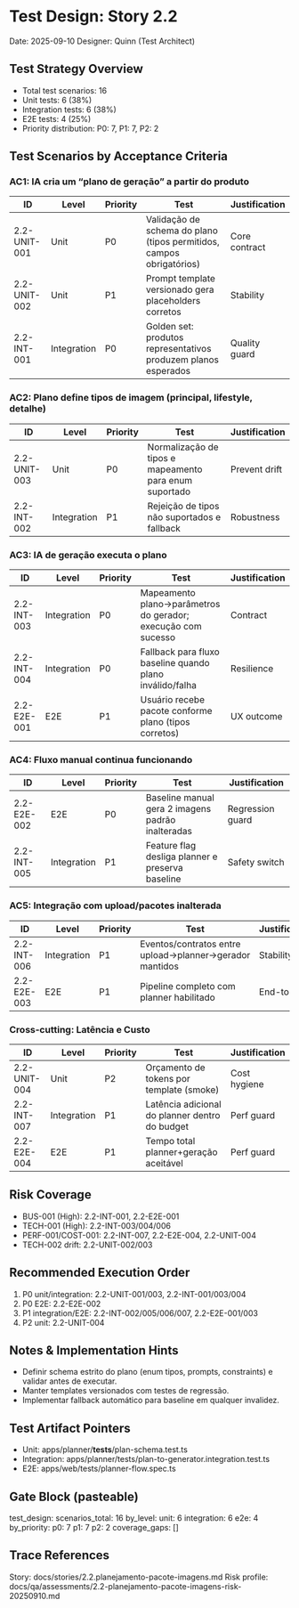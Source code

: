 # Test Design: Story 2.2

Date: 2025-09-10
Designer: Quinn (Test Architect)

## Test Strategy Overview

- Total test scenarios: 16
- Unit tests: 6 (38%)
- Integration tests: 6 (38%)
- E2E tests: 4 (25%)
- Priority distribution: P0: 7, P1: 7, P2: 2

## Test Scenarios by Acceptance Criteria

### AC1: IA cria um “plano de geração” a partir do produto

| ID              | Level       | Priority | Test                                                                 | Justification |
|-----------------|-------------|----------|----------------------------------------------------------------------|---------------|
| 2.2-UNIT-001    | Unit        | P0       | Validação de schema do plano (tipos permitidos, campos obrigatórios) | Core contract |
| 2.2-UNIT-002    | Unit        | P1       | Prompt template versionado gera placeholders corretos                 | Stability |
| 2.2-INT-001     | Integration | P0       | Golden set: produtos representativos produzem planos esperados       | Quality guard |

### AC2: Plano define tipos de imagem (principal, lifestyle, detalhe)

| ID              | Level       | Priority | Test                                                                 | Justification |
|-----------------|-------------|----------|----------------------------------------------------------------------|---------------|
| 2.2-UNIT-003    | Unit        | P0       | Normalização de tipos e mapeamento para enum suportado               | Prevent drift |
| 2.2-INT-002     | Integration | P1       | Rejeição de tipos não suportados e fallback                          | Robustness |

### AC3: IA de geração executa o plano

| ID              | Level       | Priority | Test                                                                 | Justification |
|-----------------|-------------|----------|----------------------------------------------------------------------|---------------|
| 2.2-INT-003     | Integration | P0       | Mapeamento plano→parâmetros do gerador; execução com sucesso         | Contract |
| 2.2-INT-004     | Integration | P0       | Fallback para fluxo baseline quando plano inválido/falha             | Resilience |
| 2.2-E2E-001     | E2E         | P1       | Usuário recebe pacote conforme plano (tipos corretos)                | UX outcome |

### AC4: Fluxo manual continua funcionando

| ID              | Level       | Priority | Test                                                                 | Justification |
|-----------------|-------------|----------|----------------------------------------------------------------------|---------------|
| 2.2-E2E-002     | E2E         | P0       | Baseline manual gera 2 imagens padrão inalteradas                    | Regression guard |
| 2.2-INT-005     | Integration | P1       | Feature flag desliga planner e preserva baseline                     | Safety switch |

### AC5: Integração com upload/pacotes inalterada

| ID              | Level       | Priority | Test                                                                 | Justification |
|-----------------|-------------|----------|----------------------------------------------------------------------|---------------|
| 2.2-INT-006     | Integration | P1       | Eventos/contratos entre upload→planner→gerador mantidos              | Stability |
| 2.2-E2E-003     | E2E         | P1       | Pipeline completo com planner habilitado                              | End-to-end |

### Cross-cutting: Latência e Custo

| ID              | Level       | Priority | Test                                                                 | Justification |
|-----------------|-------------|----------|----------------------------------------------------------------------|---------------|
| 2.2-UNIT-004    | Unit        | P2       | Orçamento de tokens por template (smoke)                              | Cost hygiene |
| 2.2-INT-007     | Integration | P1       | Latência adicional do planner dentro do budget                        | Perf guard |
| 2.2-E2E-004     | E2E         | P1       | Tempo total planner+geração aceitável                                 | Perf guard |

## Risk Coverage

- BUS-001 (High): 2.2-INT-001, 2.2-E2E-001
- TECH-001 (High): 2.2-INT-003/004/006
- PERF-001/COST-001: 2.2-INT-007, 2.2-E2E-004, 2.2-UNIT-004
- TECH-002 drift: 2.2-UNIT-002/003

## Recommended Execution Order

1. P0 unit/integration: 2.2-UNIT-001/003, 2.2-INT-001/003/004
2. P0 E2E: 2.2-E2E-002
3. P1 integration/E2E: 2.2-INT-002/005/006/007, 2.2-E2E-001/003
4. P2 unit: 2.2-UNIT-004

## Notes & Implementation Hints

- Definir schema estrito do plano (enum tipos, prompts, constraints) e validar antes de executar.
- Manter templates versionados com testes de regressão.
- Implementar fallback automático para baseline em qualquer invalidez.

## Test Artifact Pointers

- Unit: apps/planner/__tests__/plan-schema.test.ts
- Integration: apps/planner/tests/plan-to-generator.integration.test.ts
- E2E: apps/web/tests/planner-flow.spec.ts

## Gate Block (pasteable)

test_design:
  scenarios_total: 16
  by_level:
    unit: 6
    integration: 6
    e2e: 4
  by_priority:
    p0: 7
    p1: 7
    p2: 2
  coverage_gaps: []

## Trace References

Story: docs/stories/2.2.planejamento-pacote-imagens.md
Risk profile: docs/qa/assessments/2.2-planejamento-pacote-imagens-risk-20250910.md

